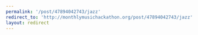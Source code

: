 ```yaml
---
permalink: '/post/47894042743/jazz'
redirect_to: 'http://monthlymusichackathon.org/post/47894042743/jazz'
layout: redirect
---
```


